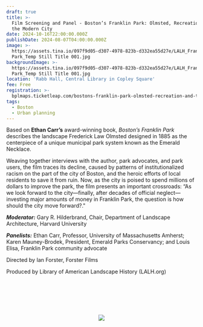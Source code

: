 ```yaml
---
draft: true
title: >-
  Film Screening and Panel - Boston’s Franklin Park: Olmsted, Recreation, and
  the Modern City
date: 2024-10-16T22:00:00.000Z
publishDate: 2024-08-07T04:00:00.000Z
image: >-
  https://assets.tina.io/097f9d05-d307-4978-823b-d332ea55d27e/LALH_Franklin
  Park_Temp Still Title 001.jpg
backgroundImage: >-
  https://assets.tina.io/097f9d05-d307-4978-823b-d332ea55d27e/LALH_Franklin
  Park_Temp Still Title 001.jpg
location: 'Rabb Hall, Central Library in Copley Square'
fee: Free
registration: >-
  bplmaps.ticketleap.com/bostons-franklin-park-olmsted-recreation-and-the-modern-city/
tags:
  - Boston
  - Urban planning
---
```


Based on **Ethan Carr’s** award-winning book, *Boston’s Franklin Park* describes the landscape Frederick Law Olmsted designed in 1885 as the centerpiece of a unique municipal park system known as the Emerald Necklace.

Weaving together interviews with the author, park advocates, and park users, the film traces its decline, caused by patterns of institutionalized racism on the part of the city of Boston, and the heroic efforts of local residents to save it from ruin. Now, as the city is poised to spend millions of dollars to improve the park, the film presents an important crossroads: “As we look forward to the city—finally, after decades of official neglect—investing major amounts of money in Franklin Park, the question is how should the city move forward?."

***Moderator:*** Gary R. Hilderbrand, Chair, Department of Landscape Architecture, Harvard University

***Panelists:*** Ethan Carr, Professor, University of Massachusetts Amherst; Karen Mauney-Brodek, President, Emerald Parks Conservancy; and Louis Elisa, Franklin Park community advocate

Directed by Ian Forster, Forster Films

Produced by Library of American Landscape History (LALH.org)

<link href="https://widgets.ticketleap.com/v2/widget.css" media="screen" rel="stylesheet" type="text/css" /><script src="https://widgets.ticketleap.com/v2/widget.js" type="text/javascript"></script><div id="tl-widget-wrapper-086cd61c-41bc-4ab8-8d1f-b1e9a891aa4f"><script type="text/javascript">tl_widget.update_widget("https://bplmaps.ticketleap.com/widget/v2/", "086cd61c-41bc-4ab8-8d1f-b1e9a891aa4f", "events=bostons-franklin-park-olmsted-recreation-and-the-modern-city&accent_color=#054571");</script><!--[if IE 6]><div style="display:none"><![endif]--><div style="width: 100%; display: table; height: 200px;"><div style="display: table-cell; vertical-align: middle; text-align: center;"><img src="https://widgets.ticketleap.com/v2/loading.gif" /></div></div><!--[if IE 6]></div><![endif]--></div><input type="hidden" id="tl-affiliate-url-086cd61c-41bc-4ab8-8d1f-b1e9a891aa4f" name="tl-affiliate-url-086cd61c-41bc-4ab8-8d1f-b1e9a891aa4f" value="https://www.ticketleap.com/solutions/sell-tickets-online?rc=WIDGET-STO"><input type="hidden" id="tl-show-event-name-086cd61c-41bc-4ab8-8d1f-b1e9a891aa4f" name="tl-show-event-name-086cd61c-41bc-4ab8-8d1f-b1e9a891aa4f" value="true"><input type="hidden" id="tl-show-event-location-086cd61c-41bc-4ab8-8d1f-b1e9a891aa4f" name="tl-show-event-location-086cd61c-41bc-4ab8-8d1f-b1e9a891aa4f" value="true"><input type="hidden" id="tl-show-event-dates-086cd61c-41bc-4ab8-8d1f-b1e9a891aa4f" name="tl-show-event-dates-086cd61c-41bc-4ab8-8d1f-b1e9a891aa4f" value="true">
